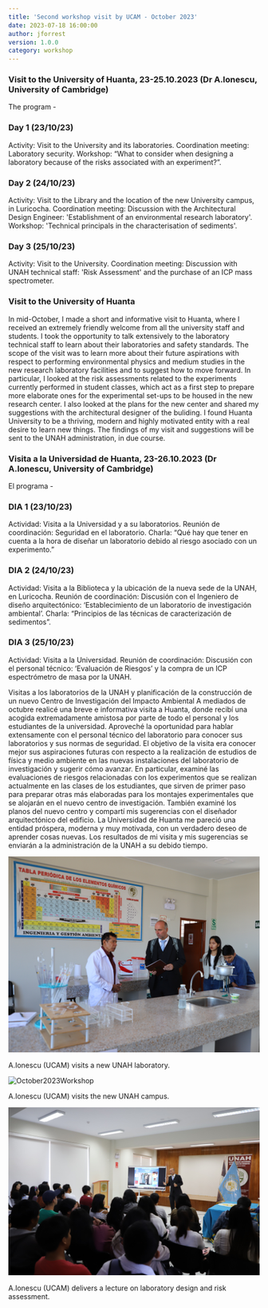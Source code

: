 ```yaml
---
title: 'Second workshop visit by UCAM - October 2023'
date: 2023-07-18 16:00:00 
author: jforrest
version: 1.0.0
category: workshop
---
```



### Visit to the University of Huanta, 23-25.10.2023 (Dr A.Ionescu, University of Cambridge)

The program -

### Day 1 (23/10/23) 
Activity: Visit to the University and its laboratories.
Coordination meeting: Laboratory security. 
Workshop: “What to consider when designing a laboratory because of the risks associated with an experiment?”.

### Day 2 (24/10/23) 
Activity: Visit to the Library and the location of the new University campus, in Luricocha.
Coordination meeting: Discussion with the Architectural Design Engineer: 'Establishment of an environmental research laboratory'.
Workshop: 'Technical principals in the characterisation of sediments'.

### Day 3 (25/10/23)
Activity: Visit to the University.
Coordination meeting:  Discussion with UNAH technical staff: 'Risk Assessment' and the purchase of an ICP mass spectrometer.

### Visit to the University of Huanta

In mid-October, I made a short and informative visit to Huanta, where I received an extremely friendly welcome from all the university staff and students. I took the opportunity to talk extensively to the laboratory technical staff to learn about their laboratories and safety standards. The scope of the visit was to learn more about their future aspirations with respect to performing environmental physics and medium studies in the new research laboratory facilities and to suggest how to move forward. In particular, I looked at the risk assessments related to the experiments currently performed in student classes, which act as a first step to prepare more elaborate ones for the experimental set-ups to be housed in the new research center. I also looked at the plans for the new center and shared my suggestions with the architectural designer of the buliding. I found Huanta University to be a thriving, modern and highly motivated entity with a real desire to learn new things. The findings of my visit and suggestions will be sent to the UNAH administration, in due course.



### Visita a la Universidad de Huanta, 23-26.10.2023 (Dr A.Ionescu, University of Cambridge)

El programa -	

### DIA 1 (23/10/23) 
Actividad: Visita a la Universidad y a su laboratorios.
Reunión de coordinación:  Seguridad en el laboratorio.
Charla: “Qué hay que tener en cuenta a la hora de diseñar un laboratorio debido al riesgo asociado con un experimento.”

### DIA 2 (24/10/23) 
Actividad: Visita a la Biblioteca y la ubicación de la nueva sede de la UNAH, en Luricocha.
Reunión de coordinación: Discusión con el Ingeniero de diseño arquitectónico: ‘Establecimiento de un laboratorio de investigación ambiental’. 
Charla: “Principios de las técnicas de caracterización de sedimentos”.

### DIA 3 (25/10/23)
Actividad: Visita a la Universidad.
Reunión de coordinación: Discusión con el personal técnico: ‘Evaluación de Riesgos’ y la compra de un ICP espectrómetro de masa por la UNAH.

Visitas a los laboratorios de la UNAH y planificación de la construcción de un nuevo Centro de Investigación del Impacto Ambiental
A mediados de octubre realicé una breve e informativa visita a Huanta, donde recibí una acogida extremadamente amistosa por parte de todo el personal y los estudiantes de la universidad. Aproveché la oportunidad para hablar extensamente con el personal técnico del laboratorio para conocer sus laboratorios y sus normas de seguridad. El objetivo de la visita era conocer mejor sus aspiraciones futuras con respecto a la realización de estudios de física y medio ambiente en las nuevas instalaciones del laboratorio de investigación y sugerir cómo avanzar. En particular, examiné las evaluaciones de riesgos relacionadas con los experimentos que se realizan actualmente en las clases de los estudiantes, que sirven de primer paso para preparar otras más elaboradas para los montajes experimentales que se alojarán en el nuevo centro de investigación. También examiné los planos del nuevo centro y compartí mis sugerencias con el diseñador arquitectónico del edificio. La Universidad de Huanta me pareció una entidad próspera, moderna y muy motivada, con un verdadero deseo de aprender cosas nuevas. Los resultados de mi visita y mis sugerencias se enviarán a la administración de la UNAH a su debido tiempo.


![October2023Workshop](/assets/posts/Adrian1.png)

A.Ionescu (UCAM) visits a new UNAH laboratory. 


![October2023Workshop](/assets/posts/Adrian2.png)

A.Ionescu (UCAM) visits the new UNAH campus.


![October2023Workshop](/assets/posts/Adrian3.png)

A.Ionescu (UCAM) delivers a lecture on laboratory design and risk assessment.

